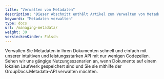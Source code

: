 ```yaml
---
title: "Verwalten von Metadaten"
description: "Dieser Abschnitt enthält Artikel zum Verwalten von Metadaten."
keywords: "Metadaten verwalten"
type: docs
url: /managing-metadata/
weight: 30
versteckenKinder: Falsch
---
```


Verwalten Sie Metadaten in Ihren Dokumenten schnell und einfach mit unserer intuitiven und leistungsstarken API mit nur wenigen Codezeilen.
Sehen wir uns gängige Nutzungsszenarien an, wenn Dokumente auf einem lokalen Laufwerk gespeichert sind und Sie sie mithilfe der GroupDocs.Metadata-API verwalten möchten.




